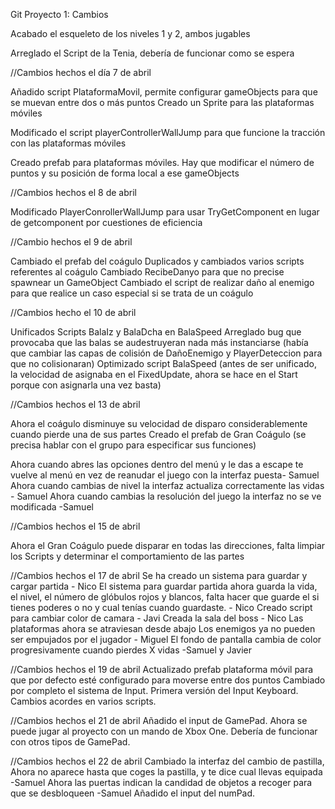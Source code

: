 Git Proyecto 1: Cambios

Acabado el esqueleto de los niveles 1 y 2, ambos jugables

Arreglado el Script de la Tenia, debería de funcionar como se espera

//Cambios hechos el día 7 de abril 

Añadido script PlataformaMovil, permite configurar gameObjects para que se muevan entre dos o más puntos
Creado un Sprite para las plataformas móviles

Modificado el script playerControllerWallJump para que funcione la tracción con las plataformas móviles

Creado prefab para plataformas móviles. Hay que modificar el número de puntos y su posición de forma local a ese gameObjects

//Cambios hechos el 8 de abril

Modificado PlayerConrollerWallJump para usar TryGetComponent en lugar de getcomponent por cuestiones de eficiencia

//Cambio hechos el 9 de abril

Cambiado el prefab del coágulo
Duplicados y cambiados varios scripts referentes al coágulo
Cambiado RecibeDanyo para que no precise spawnear un GameObject
Cambiado el script de realizar daño al enemigo para que realice un caso especial si se trata de un coágulo

//Cambios hecho el 10 de abril

Unificados Scripts BalaIz y BalaDcha en BalaSpeed
Arreglado bug que provocaba que las balas se audestruyeran nada más instanciarse
(había que cambiar las capas de colisión de DañoEnemigo y PlayerDeteccion para que no colisionaran)
Optimizado script BalaSpeed (antes de ser unificado, la velocidad de asignaba en el FixedUpdate, ahora se hace
en el Start porque con asignarla una vez basta)

//Cambios hechos el 13 de abril

Ahora el coágulo disminuye su velocidad de disparo considerablemente cuando pierde una de sus partes
Creado el prefab de Gran Coágulo (se precisa hablar con el grupo para especificar sus funciones)

Ahora cuando abres las opciones dentro del menú y le das a escape te vuelve al menú en vez de reanudar el juego con la interfaz puesta- Samuel
Ahora cuando cambias de nivel la interfaz actualiza correctamente las vidas - Samuel
Ahora cuando cambias la resolución del juego la interfaz no se ve modificada -Samuel

//Cambios hechos el 15 de abril

Ahora el Gran Coágulo puede disparar en todas las direcciones, falta limpiar los Scripts y determinar el comportamiento de las partes

//Cambios hechos el 17 de abril
Se ha creado un sistema para guardar y cargar partida - Nico
El sistema para guardar partida ahora guarda la vida, el nivel, el número de glóbulos rojos y blancos,
falta hacer que guarde el si tienes poderes o no y cual tenías cuando guardaste. - Nico
Creado script para cambiar color de camara - Javi
Creada la sala del boss -  Nico
Las plataformas ahora se atraviesan desde abajo
Los enemigos ya no pueden ser empujados por el jugador - Miguel
El fondo de pantalla cambia de color progresivamente cuando pierdes X vidas -Samuel y Javier

//Cambios hechos el 19 de abril 
Actualizado prefab plataforma móvil para que por defecto esté configurado para moverse entre dos puntos
Cambiado por completo el sistema de Input. Primera versión del Input Keyboard. Cambios acordes en varios scripts.

//Cambios hechos el 21 de abril
Añadido el input de GamePad. Ahora se puede jugar al proyecto con un mando de Xbox One. Debería de funcionar con otros tipos de GamePad.

//Cambios hechos el 22 de abril
Cambiado la interfaz del cambio de pastilla, Ahora no aparece hasta que coges la pastilla, y te dice cual llevas equipada -Samuel
Ahora las puertas indican la candidad de objetos a recoger para que se desbloqueen -Samuel
Añadido el input del numPad.